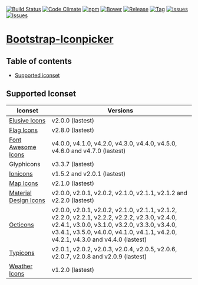[![Build Status](https://travis-ci.org/victor-valencia/bootstrap-iconpicker.svg?branch=master)](https://travis-ci.org/victor-valencia/bootstrap-iconpicker)
[![Code Climate](https://codeclimate.com/github/victor-valencia/bootstrap-iconpicker/badges/gpa.svg)](https://codeclimate.com/github/victor-valencia/bootstrap-iconpicker)
[![npm](http://img.shields.io/npm/v/bootstrap-iconpicker.svg)](https://npmjs.org/package/bootstrap-iconpicker)
[![Bower](http://img.shields.io/bower/v/bootstrap-iconpicker.svg)](http://bower.io/search/?q=bootstrap-iconpicker)
[![Release](http://img.shields.io/github/release/victor-valencia/bootstrap-iconpicker.svg)](https://github.com/victor-valencia/bootstrap-iconpicker/releases)
[![Tag](http://img.shields.io/github/tag/victor-valencia/bootstrap-iconpicker.svg)](https://github.com/victor-valencia/bootstrap-iconpicker/tags)
[![Issues](http://img.shields.io/github/issues/victor-valencia/bootstrap-iconpicker.svg)](https://github.com/victor-valencia/bootstrap-iconpicker/issues?q=is%3Aopen)
[![Issues](http://img.shields.io/badge/license-MIT-red.svg)](https://github.com/victor-valencia/bootstrap-iconpicker/blob/master/LICENSE)

# [Bootstrap-Iconpicker](http://victor-valencia.github.io/bootstrap-iconpicker)

## Table of contents
- [Supported iconset](#supported-iconset)

## Supported Iconset
| Iconset | Versions |
| --- | --- |
| [Elusive Icons](http://press.codes/downloads/elusive-icons-webfont/) | v2.0.0 (lastest) |
| [Flag Icons](http://flag-icon-css.lip.is/) | v2.8.0 (lastest)|
| [Font Awesome Icons](http://fontawesome.io/) | v4.0.0, v4.1.0, v4.2.0, v4.3.0, v4.4.0, v4.5.0, v4.6.0 and v4.7.0 (lastest) |
| Glyphicons | v3.3.7 (lastest) |
| [Ionicons](http://ionicons.com/) | v1.5.2 and v2.0.1 (lastest) |
| [Map Icons](http://map-icons.com/) | v2.1.0 (lastest) |
| [Material Design Icons](http://zavoloklom.github.io/material-design-iconic-font/) | v2.0.0, v2.0.1, v2.0.2, v2.1.0, v2.1.1, v2.1.2 and v2.2.0 (lastest) |
| [Octicons](https://octicons.github.com/) | v2.0.0, v2.0.1, v2.0.2, v2.1.0, v2.1.1, v2.1.2, v2.2.0, v2.2.1, v2.2.2, v2.2.2, v2.3.0, v2.4.0, v2.4.1, v3.0.0, v3.1.0, v3.2.0, v3.3.0, v3.4.0, v3.4.1, v3.5.0, v4.0.0, v4.1.0, v4.1.1, v4.2.0, v4.2.1, v4.3.0 and v4.4.0 (lastest) |
| [Typicons](http://typicons.com) | v2.0.1, v2.0.2, v2.0.3, v2.0.4, v2.0.5, v2.0.6, v2.0.7, v2.0.8 and v2.0.9 (lastest) |
| [Weather Icons](http://erikflowers.github.io/weather-icons/) | v1.2.0 (lastest)|
